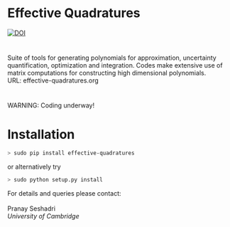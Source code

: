 # Effective Quadratures
[![DOI](https://zenodo.org/badge/19437/psesh/Effective-Quadratures.svg)](https://zenodo.org/badge/latestdoi/19437/psesh/Effective-Quadratures)
# 

Suite of tools for generating polynomials for approximation, uncertainty quantification, optimization and integration. Codes make extensive use of matrix computations for constructing high dimensional polynomials.
<br>
URL: effective-quadratures.org
#

WARNING: Coding underway!<br>

# Installation

```bash
> sudo pip install effective-quadratures
```
or alternatively try
```bash
> sudo python setup.py install
```

For details and queries please contact:<br>
<br>
Pranay Seshadri <br>
*University of Cambridge* <br>



